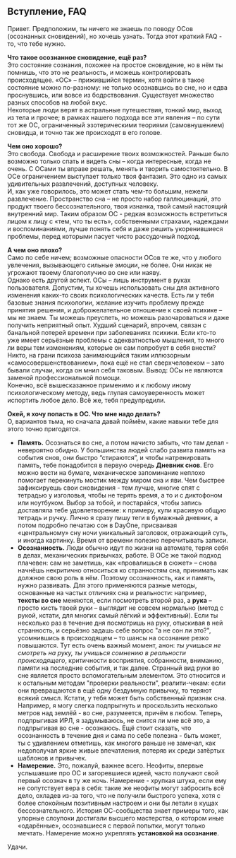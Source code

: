 ## Вступление, FAQ  
  
Привет. Предположим, ты ничего не знаешь по поводу ОСов (осознанных сновидений), но хочешь узнать. Тогда этот краткий FAQ - то, что тебе нужно.  

**Что такое осознанное сновидение, ещё раз?**  
Это состояние сознания, похожее на простое сновидение, но в нём ты помнишь, что это не реальность, и можешь контролировать происходящее. «ОС» – прижившийся термин, хотя войти в такое состояние можно по-разному: не только осознавшись во сне, но и едва проснувшись, или вовсе из бодрствования. Существует множество разных способов на любой вкус.  
Некоторые люди верят в астральные путешествия, тонкий мир, выход из тела и прочее; в рамках нашего подхода все эти явления – по сути тот же ОС, ограниченный эзотерическими теориями (самовнушением) сновидца, и точно так же происходят в его голове.  

**Чем оно хорошо?**  
Это свобода. Свобода и расширение твоих возможностей. Раньше было возможно только спать и видеть сны – когда интересные, когда не очень. С ОСами ты вправе решать, менять и творить самостоятельно. В ОСе ограничением выступает только твоя фантазия. Это одно из самых удивительных развлечений, доступных человеку.  
И, как уже говорилось, это может стать чем-то большим, нежели развлечение. Пространство сна – не просто набор галлюцинаций, это продукт твоего бессознательного, твоя изнанка, твой самый настоящий внутренний мир. Таким образом ОС - редкая возможность встретиться лицом к лицу с «тем, что ты есть», собственными страхами, надеждами и воспоминаниями, лучше понять себя и даже решить укоренившиеся проблемы, перед которыми пасует чисто рассудочный подход.

**А чем оно плохо?**  
Само по себе ничем; возможные опасности ОСов те же, что у любого увлечения, вызывающего сильные эмоции, не более. Они никак не угрожают твоему благополучию во сне или наяву.  
Однако есть другой аспект. ОСы – лишь инструмент в руках пользователя. Допустим, ты хочешь использовать сны для активного изменения каких-то своих психологических качеств. Есть ли у тебя базовые знания психологии, желание изучить проблему прежде принятия решения, и доброжелательное отношение к своей психике – мы не знаем. Ты можешь преуспеть, но можешь разочароваться и даже получить неприятный опыт. Худший сценарий, впрочем, связан с банальной потерей времени при заболеваниях психики. Если кто-то уже имеет серьёзные проблемы с адекватностью мышления, то много ли веры тем изменениям, которые он сам попробует в себя внести? Никто, на грани психоза занимающийся таким иллюзорным «самосовершенствованием», пока ещё не стал сверхчеловеком – зато бывали случаи, когда он мнил себя таковым. Вывод: ОСы не являются заменой профессиональной помощи.  
Конечно, всё вышесказанное применимо и к любому иному психологическому методу, ведь глупая самоуверенность может испортить любое дело. Всё же, тебя предупредили.  

**Окей, я хочу попасть в ОС. Что мне надо делать?**  
О, вариантов тьма, но сначала давай поймём, какие навыки тебе для этого точно пригодятся.   

* **Память.** Осознаться во сне, а потом начисто забыть, что там делал - невероятно обидно. У большинства людей слабо развита память на события снов, они быстро “стираются”, и чтобы натренировать память, тебе понадобится в первую очередь **Дневник снов**. Его можно вести на бумаге, механическое запоминание неплохо помогает перекинуть мостик между миром сна и яви. Чем быстрее зафиксируешь свои сновидения - тем лучше, многие спят с тетрадью у изголовья, чтобы не терять время, а то и с диктофоном или ноутбуком. Выбор за тобой, и постарайся, чтобы запись доставляла тебе удовлетворение: к примеру, купи красивую общую тетрадь и ручку. Лично я сразу пишу теги в бумажный дневник, а потом подробно печатаю сон в DayOne, присваивая «центральному» сну ночи уникальный заголовок, отражающий суть, и иногда картинку. Время от времени полезно перечитывать записи. 
* **Осознанность.** Люди обычно идут по жизни на автомате, теряя себя в делах, механических привычках, работе. В ОСе же такой подход плачевен: сам не заметишь, как «провалишься в сюжет» – снова начнёшь некритично относиться ко странностям сна, принимать как должное свою роль в нём. Поэтому осознанность, как и память, нужно развивать. Для этого применяются разные методы, основанные на частых отличиях сна и реальности: например, **тексты во сне** меняются, если посмотреть второй раз, а **рука** – просто кисть твоей руки – выглядит не совсем нормально (метод с рукой, кстати, для многих самый лёгкий и эффективный). Если ты несколько раз в течение дня посмотришь на руку, отыскивая в ней странность, и серьёзно задашь себе вопрос "а не сон ли это?", усомнившись в происходящем – то шансы на осознание резко повышаются. Тут есть очень важный момент, анон: *ты учишься не смотреть на руку, ты учишься сомнению в реальности происходящего*, критичности восприятия, собранности, вниманию, памяти на последние события, и так далее. Странный вид руки во сне является просто вспомогательным элементом. Это относится и к остальным методам "проверки реальности", реалити-чекам: если они превращаются в ещё одну бездумную привычку, то теряют всякий смысл. Кстати, у тебя может быть собственный признак сна. Например, я могу слегка подпрыгнуть и проскользить несколько метров над землёй - во сне, разумеется, причём в любом. Теперь, подпрыгивая ИРЛ, я задумываюсь, не снится ли мне всё это, а подпрыгивая во сне - осознаюсь. Ещё стоит сказать, что осознанность в течение дня и сама по себе полезна - быть может, ты с удивлением отметишь, как многого раньше не замечал, как недополучал яркие живые впечатления, потеряв их среди затёртых шаблонов и привычек.
*  **Намерение.** Это, пожалуй, важнее всего. Неофиты, впервые услышавшие про ОС и загоревшиеся идеей, часто получают свой первый осознач в ту же ночь. Намерение - хрупкая штука, если ему не сопутствует вера в себя: такие же неофиты могут забросить всё дело, охладев из-за того, что не получили быстрого успеха, хотя с более спокойным позитивным настроем и они бы летали в кущах бессознательного. История ОС-сообщества знает примеры того, как упорные слоупоки достигали высшего мастерства, о котором иные «одарённые», осознавшиеся с первой попытки, могут только мечтать. Намерение можно укреплять **установкой на осознание**.
  
Удачи.